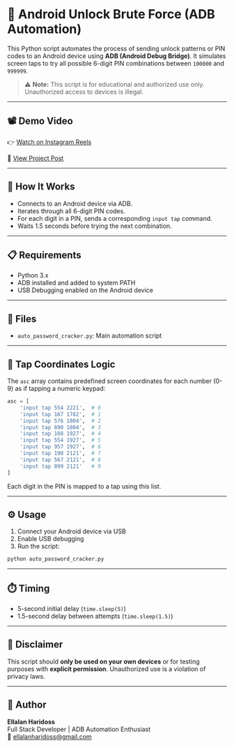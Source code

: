 # 📱 Android Unlock Brute Force (ADB Automation)

This Python script automates the process of sending unlock patterns or PIN codes to an Android device using **ADB (Android Debug Bridge)**. It simulates screen taps to try all possible 6-digit PIN combinations between `100000` and `999999`.

> ⚠️ **Note:** This script is for educational and authorized use only. Unauthorized access to devices is illegal.

---

## 📽️ Demo Video

👉 [Watch on Instagram Reels](https://www.instagram.com/reel/CnHnxiZhIbx/?utm_source=ig_web_copy_link&igsh=MzRlODBiNWFlZA==)

📸 [View Project Post](https://www.instagram.com/p/CnH9WvHyjej/?utm_source=ig_web_copy_link)

---

## 🚀 How It Works

- Connects to an Android device via ADB.
- Iterates through all 6-digit PIN codes.
- For each digit in a PIN, sends a corresponding `input tap` command.
- Waits 1.5 seconds before trying the next combination.

---

## 📋 Requirements

- Python 3.x
- ADB installed and added to system PATH
- USB Debugging enabled on the Android device

---

## 📁 Files

- `auto_password_cracker.py`: Main automation script

---

## 🧠 Tap Coordinates Logic

The `asc` array contains predefined screen coordinates for each number (0-9) as if tapping a numeric keypad:

```python
asc = [
    'input tap 554 2221',  # 0
    'input tap 167 1782',  # 1
    'input tap 576 1804',  # 2
    'input tap 890 1804',  # 3
    'input tap 188 1927',  # 4
    'input tap 554 1927',  # 5
    'input tap 957 1927',  # 6
    'input tap 190 2121',  # 7
    'input tap 567 2121',  # 8
    'input tap 899 2121'   # 9
]
```

Each digit in the PIN is mapped to a tap using this list.

---

## ⚙️ Usage

1. Connect your Android device via USB
2. Enable USB debugging
3. Run the script:

```bash
python auto_password_cracker.py
```

---

## ⏱️ Timing

- 5-second initial delay (`time.sleep(5)`)
- 1.5-second delay between attempts (`time.sleep(1.5)`)

---

## 🔐 Disclaimer

This script should **only be used on your own devices** or for testing purposes with **explicit permission**. Unauthorized use is a violation of privacy laws.

---

## 🙋 Author

**Ellalan Haridoss**  
Full Stack Developer | ADB Automation Enthusiast  
📧 [ellalanharidoss@gmail.com](mailto:ellalanharidoss@gmail.com)
